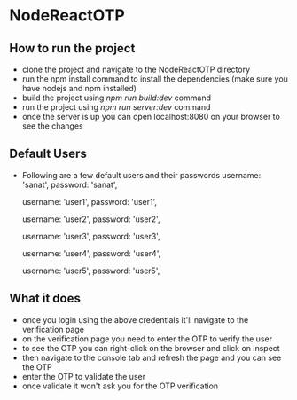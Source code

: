 # NodeReactOTP

## How to run the project
  - clone the project and navigate to the NodeReactOTP directory
  - run the npm install command to install the dependencies (make sure you have nodejs and npm installed)
  - build the project using *npm run build:dev* command
  - run the project using *npm run server:dev* command
  - once the server is up you can open localhost:8080 on your browser to see the changes

## Default Users
  - Following are a few default users and their passwords
      username: 'sanat',
      password: 'sanat',

      username: 'user1',
      password: 'user1',

      username: 'user2',
      password: 'user2',

      username: 'user3',
      password: 'user3',
      
      username: 'user4',
      password: 'user4',
      
      username: 'user5',
      password: 'user5',
      
## What it does
  - once you login using the above credentials it'll navigate to the verification page
  - on the verification page you need to enter the OTP to verify the user
  - to see the OTP you can right-click on the browser and click on inspect
  - then navigate to the console tab and refresh the page and you can see the OTP
  - enter the OTP to validate the user
  - once validate it won't ask you for the OTP verification


